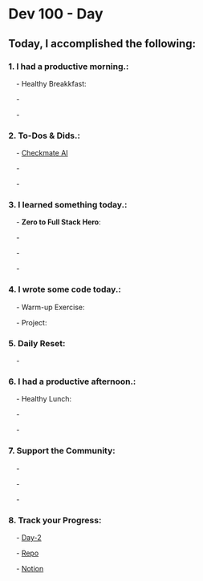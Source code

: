 # Dev 100 - Day #

## Today, I accomplished the following:

### 1. **I had a productive morning.**:

    - Healthy Breakkfast:

    - 

    - 


### 2. **To-Dos & Dids.**:

    - [Checkmate AI](https://checkmate-ai.vercel.app/)

    - 

    - 

### 3. **I learned something today.**:

    - **Zero to Full Stack Hero**: 

    - []()

    - []()

    - []()

### 4. **I wrote some code today.**:

    - Warm-up Exercise: 

    - Project: 

### 5. **Daily Reset**:

    - 

### 6. **I had a productive afternoon.**:

    - Healthy Lunch: 

    - 

    - 


### 7. **Support the Community**:

    - []()

    - []()

    - []()
    

### 8. **Track your Progress**:

    - [Day-2](https://www.skool.com/universityofcode/dev-100-day-2)

    - [Repo](https://github.com/Digitl-Alchemyst/dev100/blob/main/Day-3/day3.md)

    - [Notion](https://liberating-galley-48d.notion.site/Dev100-Coding-Lifestyle-Challenge-a85ec9fba3ce41f3b29d581a1a85d92b?pvs=4)
